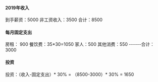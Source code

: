 #### 2019年收入
到手薪资：5000
非工资收入：3500
合计：8500


#### 每月固定支出

房租： 900
餐饮费：35*30=1050
家人：500
其他消费：550
------合计：3000

#### 投资
投资：（收入-固定支出）* 30% = （8500-3000）* 30% = 1650

#### 



